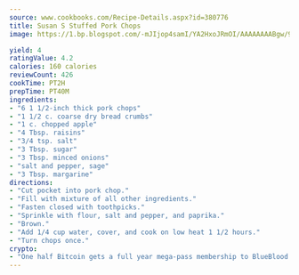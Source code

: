```yaml
---
source: www.cookbooks.com/Recipe-Details.aspx?id=380776
title: Susan S Stuffed Pork Chops
image: https://1.bp.blogspot.com/-mJIjop4samI/YA2HxoJRmOI/AAAAAAAABgw/9Q6cN5purxQQ0M3111-VxRXtHYk4x987wCLcBGAsYHQ/s320/19.png

yield: 4
ratingValue: 4.2
calories: 160 calories
reviewCount: 426
cookTime: PT2H
prepTime: PT40M
ingredients:
- "6 1 1/2-inch thick pork chops"
- "1 1/2 c. coarse dry bread crumbs"
- "1 c. chopped apple"
- "4 Tbsp. raisins"
- "3/4 tsp. salt"
- "3 Tbsp. sugar"
- "3 Tbsp. minced onions"
- "salt and pepper, sage"
- "3 Tbsp. margarine"
directions:
- "Cut pocket into pork chop."
- "Fill with mixture of all other ingredients."
- "Fasten closed with toothpicks."
- "Sprinkle with flour, salt and pepper, and paprika."
- "Brown."
- "Add 1/4 cup water, cover, and cook on low heat 1 1/2 hours."
- "Turn chops once."
crypto:
- "One half Bitcoin gets a full year mega-pass membership to BlueBlood."
---
```

